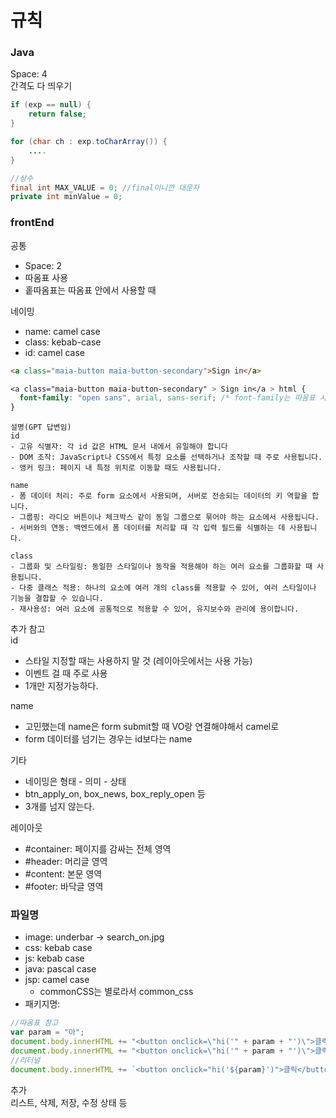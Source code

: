 # 규칙

### Java

Space: 4  
간격도 다 띄우기

```java
if (exp == null) {
    return false;
}

for (char ch : exp.toCharArray()) {
    ....
}

//상수
final int MAX_VALUE = 0; //final이니깐 대문자
private int minValue = 0;
```

### frontEnd

공통

- Space: 2
- 따옴표 사용
- 홑따옴표는 따옴표 안에서 사용할 때

네이밍

- name: camel case
- class: kebab-case
- id: camel case

```html
<a class="maia-button maia-button-secondary">Sign in</a>
```

```css
<a class="maia-button maia-button-secondary" > Sign in</a > html {
  font-family: "open sans", arial, sans-serif; /* font-family는 따옴표 사용할 수 없으니 홑따옴표 */
}
```

```
설명(GPT 답변임)
id
- 고유 식별자: 각 id 값은 HTML 문서 내에서 유일해야 합니다
- DOM 조작: JavaScript나 CSS에서 특정 요소를 선택하거나 조작할 때 주로 사용됩니다.
- 앵커 링크: 페이지 내 특정 위치로 이동할 때도 사용됩니다.

name
- 폼 데이터 처리: 주로 form 요소에서 사용되며, 서버로 전송되는 데이터의 키 역할을 합니다.
- 그룹핑: 라디오 버튼이나 체크박스 같이 동일 그룹으로 묶어야 하는 요소에서 사용됩니다.
- 서버와의 연동: 백엔드에서 폼 데이터를 처리할 때 각 입력 필드를 식별하는 데 사용됩니다.

class
- 그룹화 및 스타일링: 동일한 스타일이나 동작을 적용해야 하는 여러 요소를 그룹화할 때 사용됩니다.
- 다중 클래스 적용: 하나의 요소에 여러 개의 class를 적용할 수 있어, 여러 스타일이나 기능을 결합할 수 있습니다.
- 재사용성: 여러 요소에 공통적으로 적용할 수 있어, 유지보수와 관리에 용이합니다.
```

추가 참고  
id

- 스타일 지정할 때는 사용하지 말 것 (레이아웃에서는 사용 가능)
- 이벤트 걸 때 주로 사용
- 1개만 지정가능하다.

name

- 고민했는데 name은 form submit할 때 VO랑 연결해야해서 camel로
- form 데이터를 넘기는 경우는 id보다는 name

기타

- 네이밍은 형태 - 의미 - 상태
- btn_apply_on, box_news, box_reply_open 등
- 3개를 넘지 않는다.

레이아웃

- #container: 페이지를 감싸는 전체 영역
- #header: 머리글 영역
- #content: 본문 영역
- #footer: 바닥글 영역

### 파일명

- image: underbar -> search_on.jpg
- css: kebab case
- js: kebab case
- java: pascal case
- jsp: camel case
  - commonCSS는 별로라서 common_css
- 패키지명:

```javascript
//따옴표 참고
var param = "아";
document.body.innerHTML += "<button onclick=\"hi('" + param + "')\">클릭</button>";
document.body.innerHTML += "<button onclick=\"hi('" + param + "')\">클릭</button>";
//리터널
document.body.innerHTML += `<button onclick="hi('${param}')">클릭</button>`;
```

추가  
리스트, 삭제, 저장, 수정 상태 등
